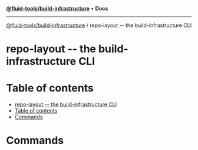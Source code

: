 [**@fluid-tools/build-infrastructure**](../README.md) • **Docs**

***

[@fluid-tools/build-infrastructure](../README.md) / repo-layout -- the build-infrastructure CLI

# repo-layout -- the build-infrastructure CLI

# Table of contents

<!-- toc -->
* [repo-layout -- the build-infrastructure CLI](#repo-layout----the-build-infrastructure-cli)
* [Table of contents](#table-of-contents)
* [Commands](#commands)
<!-- tocstop -->

# Commands

<!-- commands -->

<!-- commandsstop -->
